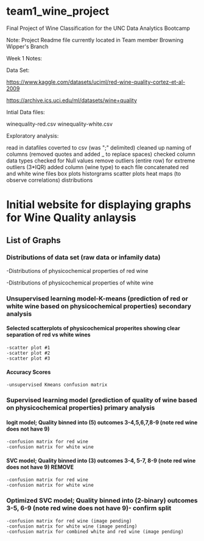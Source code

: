 # team1_wine_project
Final Project of Wine Classification for the UNC Data Analytics Bootcamp

Note: Project Readme file currently located in Team member Browning Wipper's Branch

Week 1 Notes:

Data Set:

https://www.kaggle.com/datasets/uciml/red-wine-quality-cortez-et-al-2009

https://archive.ics.uci.edu/ml/datasets/wine+quality

Intial Data files:

winequality-red.csv
winequality-white.csv

Exploratory analysis:

read in datafiles
coverted to csv (was ";" delimited)
cleaned up naming of columns (removed quotes and added _ to replace spaces)
checked column data types
checked for Null values
remove outliers (entire row) for extreme outliers (3*IQR)
added column (wine type) to each file
concatenated red and white wine files
box plots
historgrams
scatter plots
heat maps (to observe correlations)
distributions 

# Initial website for displaying graphs for Wine Quality anlaysis

## List of Graphs

### Distributions of data set (raw data or infamily data)

   -Distributions of physicochemical properties of red wine

   -Distributions of physicochemical properties of white wine

### Unsupervised learning model-K-means (prediction of red or white wine based on physicochemical properties) secondary analysis

#### Selected scatterplots of physicochemical properites showing clear separation of red vs white wines

    -scatter plot #1 
    -scatter plot #2
    -scatter plot #3

#### Accuracy Scores

    -unsupervised Kmeans confusion matrix

### Supervised learning model (prediction of quality of wine  based on physicochemical properties) primary analysis

#### logit model; Quality binned into (5) outcomes 3-4,5,6,7,8-9 (note red wine does not have 9)

    -confusion matrix for red wine 
    -confusion matrix for white wine 
    

#### SVC model; Quality binned into (3) outcomes 3-4, 5-7, 8-9 (note red wine does not have 9) REMOVE

    -confusion matrix for red wine
    -confusion matrix for white wine 
   

### Optimized SVC model; Quality binned into (2-binary) outcomes 3-5, 6-9 (note red wine does not have 9)- confirm split

    -confusion matrix for red wine (image pending)
    -confusion matrix for white wine (image pending)
    -confusion matrix for combined white and red wine (image pending)
























